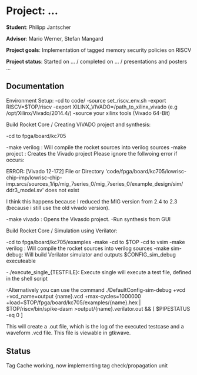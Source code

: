 # Project:           ...

**Student**:         Philipp Jantscher

**Advisor**:         Mario Werner, Stefan Mangard

**Project goals**:   Implementation of tagged memory security policies on RISCV

**Project status**:  Started on ... / completed on ... / presentations and posters ...


## Documentation

Environment Setup:
-cd to code/
-source set_riscv_env.sh
-export RISCV=$TOP/riscv
-export XILINX_VIVADO=/path_to_xilinx_vivado (e.g /opt/Xilinx/Vivado/2014.4/)
-source your xilinx tools (Vivado 64-Bit)

Build Rocket Core / Creating VIVADO project and synthesis:

-cd to fpga/board/kc705

-make verilog : Will compile the rocket sources into verilog sources
-make project : Creates the Vivado project
  Please ignore the follwoing error if occurs: 

  ERROR: [Vivado 12-172] File or Directory 'code/fpga/board/kc705/lowrisc-chip-imp/lowrisc-chip-imp.srcs/sources_1/ip/mig_7series_0/mig_7series_0/example_design/sim/
  ddr3_model.sv' does not exist

  I think this happens because I reduced the MIG version from 2.4  to 2.3 (because i still use the old vivado version).

-make vivado : Opens the Vivasdo project.
-Run synthesis from GUI

Build Rocket Core / Simulation using Verilator:

-cd to fpga/board/kc705/examples
-make
-cd to $TOP
-cd to vsim
-make verilog : Will compile the rocket sources into verilog sources
-make sim-debug: Will build Verilator simulator and outputs $CONFIG_sim_debug executeable

-./execute_single_{TESTFILE}: Execute single will execute a test file, defined in the shell script

-Alternatively you can use the command ./DefaultConfig-sim-debug +vcd +vcd_name=output {name}.vcd +max-cycles=1000000 +load=$TOP/fpga/board/kc705/examples/{name}.hex | $TOP/riscv/bin/spike-dasm  >output/{name}.verilator.out && [ $PIPESTATUS -eq 0 ]

This will create a .out file, which is the log of the executed testcase and a waveform .vcd file. This file is viewable in gtkwave.

## Status

Tag Cache working, now implementing tag check/propagation unit

